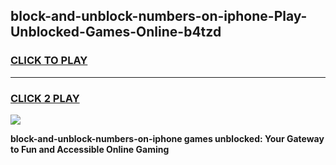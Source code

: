 
## block-and-unblock-numbers-on-iphone-Play-Unblocked-Games-Online-b4tzd
<h3>
<a href="https://premium76.site?title=block-and-unblock-numbers-on-iphone&ref=25A">CLICK TO PLAY</a></h3>
<hr>

<h3>
<a href="https://premium76.site?title=block-and-unblock-numbers-on-iphone&ref=25A">CLICK 2 PLAY</a>
  
</h3>

<a href="https://premium76.site?title=block-and-unblock-numbers-on-iphone&ref=25A"><img src="https://clearcache.store/games.png"></a>


**block-and-unblock-numbers-on-iphone games unblocked: Your Gateway to Fun and Accessible Online Gaming**
